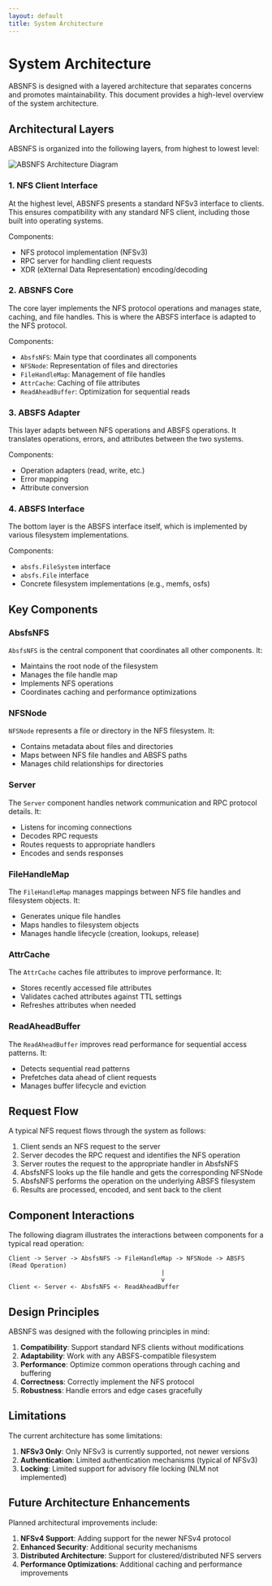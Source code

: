 ```yaml
---
layout: default
title: System Architecture
---
```


# System Architecture

ABSNFS is designed with a layered architecture that separates concerns and promotes maintainability. This document provides a high-level overview of the system architecture.

## Architectural Layers

ABSNFS is organized into the following layers, from highest to lowest level:

![ABSNFS Architecture Diagram](/assets/images/architecture.png)

### 1. NFS Client Interface

At the highest level, ABSNFS presents a standard NFSv3 interface to clients. This ensures compatibility with any standard NFS client, including those built into operating systems.

Components:
- NFS protocol implementation (NFSv3)
- RPC server for handling client requests
- XDR (eXternal Data Representation) encoding/decoding

### 2. ABSNFS Core

The core layer implements the NFS protocol operations and manages state, caching, and file handles. This is where the ABSFS interface is adapted to the NFS protocol.

Components:
- `AbsfsNFS`: Main type that coordinates all components
- `NFSNode`: Representation of files and directories
- `FileHandleMap`: Management of file handles
- `AttrCache`: Caching of file attributes
- `ReadAheadBuffer`: Optimization for sequential reads

### 3. ABSFS Adapter

This layer adapts between NFS operations and ABSFS operations. It translates operations, errors, and attributes between the two systems.

Components:
- Operation adapters (read, write, etc.)
- Error mapping
- Attribute conversion

### 4. ABSFS Interface

The bottom layer is the ABSFS interface itself, which is implemented by various filesystem implementations.

Components:
- `absfs.FileSystem` interface
- `absfs.File` interface
- Concrete filesystem implementations (e.g., memfs, osfs)

## Key Components

### AbsfsNFS

`AbsfsNFS` is the central component that coordinates all other components. It:

- Maintains the root node of the filesystem
- Manages the file handle map
- Implements NFS operations
- Coordinates caching and performance optimizations

### NFSNode

`NFSNode` represents a file or directory in the NFS filesystem. It:

- Contains metadata about files and directories
- Maps between NFS file handles and ABSFS paths
- Manages child relationships for directories

### Server

The `Server` component handles network communication and RPC protocol details. It:

- Listens for incoming connections
- Decodes RPC requests
- Routes requests to appropriate handlers
- Encodes and sends responses

### FileHandleMap

The `FileHandleMap` manages mappings between NFS file handles and filesystem objects. It:

- Generates unique file handles
- Maps handles to filesystem objects
- Manages handle lifecycle (creation, lookups, release)

### AttrCache

The `AttrCache` caches file attributes to improve performance. It:

- Stores recently accessed file attributes
- Validates cached attributes against TTL settings
- Refreshes attributes when needed

### ReadAheadBuffer

The `ReadAheadBuffer` improves read performance for sequential access patterns. It:

- Detects sequential read patterns
- Prefetches data ahead of client requests
- Manages buffer lifecycle and eviction

## Request Flow

A typical NFS request flows through the system as follows:

1. Client sends an NFS request to the server
2. Server decodes the RPC request and identifies the NFS operation
3. Server routes the request to the appropriate handler in AbsfsNFS
4. AbsfsNFS looks up the file handle and gets the corresponding NFSNode
5. AbsfsNFS performs the operation on the underlying ABSFS filesystem
6. Results are processed, encoded, and sent back to the client

## Component Interactions

The following diagram illustrates the interactions between components for a typical read operation:

```
Client -> Server -> AbsfsNFS -> FileHandleMap -> NFSNode -> ABSFS (Read Operation) 
                                          |
                                          v
Client <- Server <- AbsfsNFS <- ReadAheadBuffer
```

## Design Principles

ABSNFS was designed with the following principles in mind:

1. **Compatibility**: Support standard NFS clients without modifications
2. **Adaptability**: Work with any ABSFS-compatible filesystem
3. **Performance**: Optimize common operations through caching and buffering
4. **Correctness**: Correctly implement the NFS protocol
5. **Robustness**: Handle errors and edge cases gracefully

## Limitations

The current architecture has some limitations:

1. **NFSv3 Only**: Only NFSv3 is currently supported, not newer versions
2. **Authentication**: Limited authentication mechanisms (typical of NFSv3)
3. **Locking**: Limited support for advisory file locking (NLM not implemented)

## Future Architecture Enhancements

Planned architectural improvements include:

1. **NFSv4 Support**: Adding support for the newer NFSv4 protocol
2. **Enhanced Security**: Additional security mechanisms
3. **Distributed Architecture**: Support for clustered/distributed NFS servers
4. **Performance Optimizations**: Additional caching and performance improvements